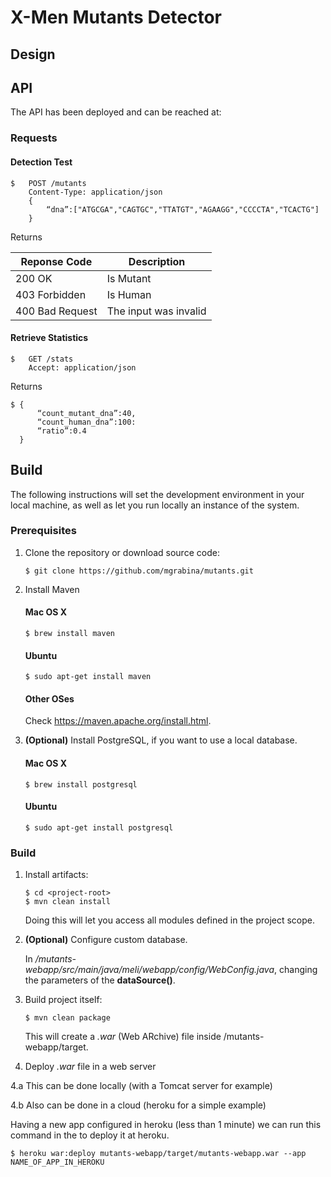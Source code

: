 # X-Men Mutants Detector

## Design


## API
The API has been deployed and can be reached at:

### Requests
#### Detection Test
    $   POST /mutants
        Content-Type: application/json
        {
            “dna”:["ATGCGA","CAGTGC","TTATGT","AGAAGG","CCCCTA","TCACTG"]
        }
 
 Returns
 
Reponse Code | Description
--- | ---
200 OK | Is Mutant
403 Forbidden | Is Human
400 Bad Request | The input was invalid  

#### Retrieve Statistics
    $   GET /stats
        Accept: application/json
 
 Returns
    
    $ {  
          “count_mutant_dna”:40, 
          “count_human_dna”:100: 
          “ratio”:0.4
      }
  

## Build
The following instructions will set the development environment in your local machine, as well as let you run locally an instance of the system.

### Prerequisites

1. Clone the repository or download source code:

	```
	$ git clone https://github.com/mgrabina/mutants.git
	```
	

2. Install Maven
	#### Mac OS X
	```
	$ brew install maven
	```

	#### Ubuntu
	```
	$ sudo apt-get install maven
	```

	#### Other OSes
	Check https://maven.apache.org/install.html.

3. **(Optional)** Install PostgreSQL, if you want to use a local database.

	#### Mac OS X
	```
	$ brew install postgresql
	```

	#### Ubuntu
	```
	$ sudo apt-get install postgresql
	```
 
### Build

1. Install artifacts:

	```
	$ cd <project-root>
	$ mvn clean install
	```

	Doing this will let you access all modules defined in the project scope.

2. **(Optional)** Configure custom database.

    In *<project-root>/mutants-webapp/src/main/java/meli/webapp/config/WebConfig.java*, changing the parameters of the **dataSource()**. 

3. Build project itself:

	```
	$ mvn clean package
	```

	This will create a *.war* (Web ARchive) file inside <project-root>/mutants-webapp/target.
	
4. Deploy *.war* file in a web server

4.a This can be done locally (with a Tomcat server for example)

4.b Also can be done in a cloud (heroku for a simple example)

Having a new app configured in heroku (less than 1 minute) we can run this command in the *<project-root>* to deploy it at heroku. 
	
	$ heroku war:deploy mutants-webapp/target/mutants-webapp.war --app NAME_OF_APP_IN_HEROKU
	


	

